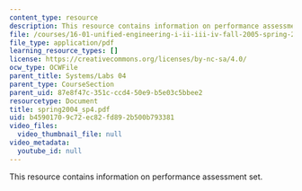```yaml
---
content_type: resource
description: This resource contains information on performance assessment set.
file: /courses/16-01-unified-engineering-i-ii-iii-iv-fall-2005-spring-2006/b45901709c72ec82fd892b500b793381_spring2004_sp4.pdf
file_type: application/pdf
learning_resource_types: []
license: https://creativecommons.org/licenses/by-nc-sa/4.0/
ocw_type: OCWFile
parent_title: Systems/Labs 04
parent_type: CourseSection
parent_uid: 87e8f47c-351c-ccd4-50e9-b5e03c5bbee2
resourcetype: Document
title: spring2004_sp4.pdf
uid: b4590170-9c72-ec82-fd89-2b500b793381
video_files:
  video_thumbnail_file: null
video_metadata:
  youtube_id: null
---
```

This resource contains information on performance assessment set.